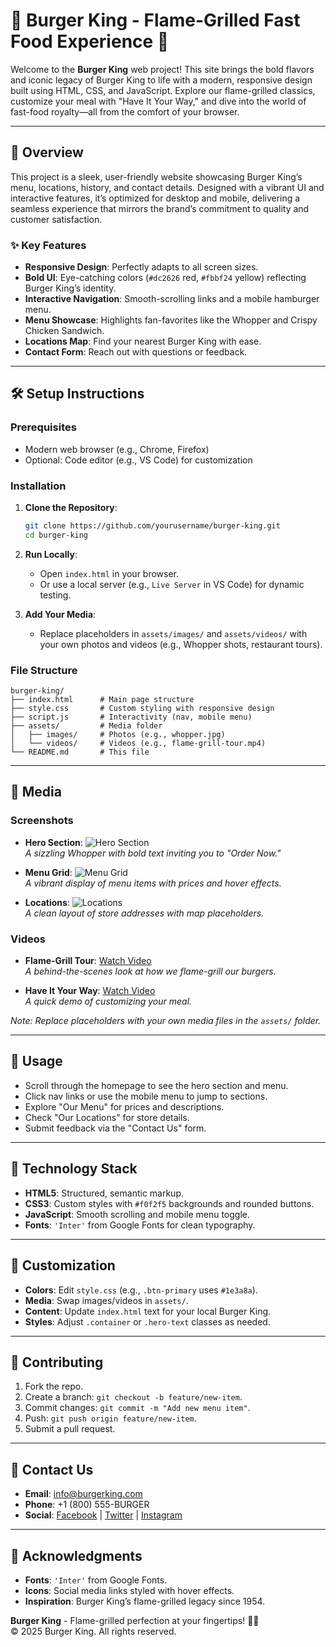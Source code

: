 # 🍔 Burger King - Flame-Grilled Fast Food Experience 🍔

Welcome to the **Burger King** web project! This site brings the bold flavors and iconic legacy of Burger King to life with a modern, responsive design built using HTML, CSS, and JavaScript. Explore our flame-grilled classics, customize your meal with "Have It Your Way," and dive into the world of fast-food royalty—all from the comfort of your browser.

---

## 📖 Overview

This project is a sleek, user-friendly website showcasing Burger King’s menu, locations, history, and contact details. Designed with a vibrant UI and interactive features, it’s optimized for desktop and mobile, delivering a seamless experience that mirrors the brand’s commitment to quality and customer satisfaction.

### ✨ Key Features

- **Responsive Design**: Perfectly adapts to all screen sizes.
- **Bold UI**: Eye-catching colors (`#dc2626` red, `#fbbf24` yellow) reflecting Burger King’s identity.
- **Interactive Navigation**: Smooth-scrolling links and a mobile hamburger menu.
- **Menu Showcase**: Highlights fan-favorites like the Whopper and Crispy Chicken Sandwich.
- **Locations Map**: Find your nearest Burger King with ease.
- **Contact Form**: Reach out with questions or feedback.

---

## 🛠️ Setup Instructions

### Prerequisites

- Modern web browser (e.g., Chrome, Firefox)
- Optional: Code editor (e.g., VS Code) for customization

### Installation

1. **Clone the Repository**:

   ```bash
   git clone https://github.com/yourusername/burger-king.git
   cd burger-king
   ```

2. **Run Locally**:
   - Open `index.html` in your browser.
   - Or use a local server (e.g., `Live Server` in VS Code) for dynamic testing.

3. **Add Your Media**:
   - Replace placeholders in `assets/images/` and `assets/videos/` with your own photos and videos (e.g., Whopper shots, restaurant tours).

### File Structure

```
burger-king/
├── index.html      # Main page structure
├── style.css       # Custom styling with responsive design
├── script.js       # Interactivity (nav, mobile menu)
├── assets/         # Media folder
│   ├── images/     # Photos (e.g., whopper.jpg)
│   └── videos/     # Videos (e.g., flame-grill-tour.mp4)
└── README.md       # This file
```

---

## 📸 Media

### Screenshots

- **Hero Section**: ![Hero Section](assets/images/hero-section.jpg)  
  *A sizzling Whopper with bold text inviting you to "Order Now."*

- **Menu Grid**: ![Menu Grid](assets/images/menu-grid.jpg)  
  *A vibrant display of menu items with prices and hover effects.*

- **Locations**: ![Locations](assets/images/locations.jpg)  
  *A clean layout of store addresses with map placeholders.*

### Videos

- **Flame-Grill Tour**: [Watch Video](assets/videos/flame-grill-tour.mp4)  
  *A behind-the-scenes look at how we flame-grill our burgers.*

- **Have It Your Way**: [Watch Video](assets/videos/customization.mp4)  
  *A quick demo of customizing your meal.*

*Note: Replace placeholders with your own media files in the `assets/` folder.*

---

## 🚀 Usage

- Scroll through the homepage to see the hero section and menu.
- Click nav links or use the mobile menu to jump to sections.
- Explore "Our Menu" for prices and descriptions.
- Check "Our Locations" for store details.
- Submit feedback via the "Contact Us" form.

---

## 🧰 Technology Stack

- **HTML5**: Structured, semantic markup.
- **CSS3**: Custom styles with `#f0f2f5` backgrounds and rounded buttons.
- **JavaScript**: Smooth scrolling and mobile menu toggle.
- **Fonts**: `'Inter'` from Google Fonts for clean typography.

---

## 🎨 Customization

- **Colors**: Edit `style.css` (e.g., `.btn-primary` uses `#1e3a8a`).
- **Media**: Swap images/videos in `assets/`.
- **Content**: Update `index.html` text for your local Burger King.
- **Styles**: Adjust `.container` or `.hero-text` classes as needed.

---

## 🤝 Contributing

1. Fork the repo.
2. Create a branch: `git checkout -b feature/new-item`.
3. Commit changes: `git commit -m "Add new menu item"`.
4. Push: `git push origin feature/new-item`.
5. Submit a pull request.

---

## 📧 Contact Us

- **Email**: info@burgerking.com
- **Phone**: +1 (800) 555-BURGER
- **Social**: [Facebook](https://facebook.com/burgerking) | [Twitter](https://twitter.com/burgerking) | [Instagram](https://instagram.com/burgerking)

---

## 🙏 Acknowledgments

- **Fonts**: `'Inter'` from Google Fonts.
- **Icons**: Social media links styled with hover effects.
- **Inspiration**: Burger King’s flame-grilled legacy since 1954.

**Burger King** - Flame-grilled perfection at your fingertips! 🍟🔥  
© 2025 Burger King. All rights reserved.
